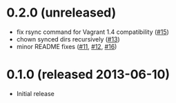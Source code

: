 
# 0.2.0 (unreleased)

* fix rsync command for Vagrant 1.4 compatibility ([#15](https://github.com/tknerr/vagrant-managed-servers/issues/15))
* chown synced dirs recursively ([#13](https://github.com/tknerr/vagrant-managed-servers/issues/13))
* minor README fixes ([#11](https://github.com/tknerr/vagrant-managed-servers/issues/11), [#12](https://github.com/tknerr/vagrant-managed-servers/issues/12), [#16](https://github.com/tknerr/vagrant-managed-servers/issues/16))

# 0.1.0 (released 2013-06-10)

* Initial release
